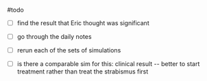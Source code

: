 #todo 
- [ ] find the result that Eric thought was significant
- [ ] go through the daily notes
- [ ] rerun each of the sets of simulations
- [ ] is there a comparable sim for this: clinical result -- better to start treatment rather than treat the strabismus first

